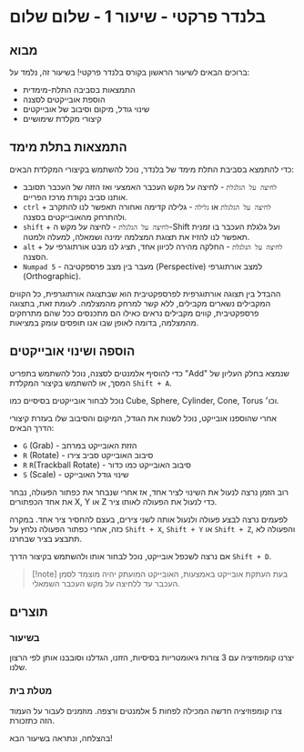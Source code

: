 # בלנדר פרקטי - שיעור 1 - שלום שלום

## מבוא

ברוכים הבאים לשיעור הראשון בקורס בלנדר פרקטי! בשיעור זה, נלמד על:

- התמצאות בסביבה התלת-מימדית
- הוספת אובייקטים לסצנה
- שינוי גודל, מיקום וסיבוב של אובייקטים
- קיצורי מקלדת שימושיים

## התמצאות בתלת מימד

כדי להתמצא בסביבת התלת מימד של בלנדר, נוכל להשתמש בקיצורי המקלדת הבאים:

- `לחיצה על הגלגלת` - לחיצה על מקש העכבר האמצעי ואז הזזה של העכבר תסובב אותנו סביב נקודת מרכז הפריים.
- `ctrl` + `לחיצה על הגלגלת` או `גלילה` - גלילה קדימה ואחורה תאפשר לנו להתקרב ולהתרחק מהאובייקטים בסצנה.
- `shift` + `לחיצה על הגלגלת` - לחיצה על מקש ה-Shift ועל גלגלת העכבר בו זמנית תאפשר לנו להזיז את תצוגת המצלמה ימינה ושמאלה, למעלה ולמטה.
- `alt` + `לחיצה על הגלגלת` - החלקה מהירה לכיוון אחד, תציג לנו מבט אורתוגרפי על הסצנה.
- `Numpad 5` - מעבר בין מצב פרספקטיבה (Perspective) למצב אורתוגרפי (Orthographic).

ההבדל בין תצוגה אורתוגרפית לפרספקטיבית הוא שבתצוגה אורתוגרפית, כל הקווים המקבילים נשארים מקבילים, ללא קשר למרחק מהמצלמה. לעומת זאת, בתצוגה פרספקטיבית, קווים מקבילים נראים כאילו הם מתכנסים ככל שהם מתרחקים מהמצלמה, בדומה לאופן שבו אנו תופסים עומק במציאות.

## הוספה ושינוי אובייקטים

כדי להוסיף אלמנטים לסצנה, נוכל להשתמש בתפריט "Add" שנמצא בחלק העליון של המסך, או להשתמש בקיצור המקלדת `Shift + A`.

נוכל לבחור אובייקטים בסיסיים כמו Cube, Sphere, Cylinder, Cone, Torus וכו׳.

אחרי שהוספנו אובייקט, נוכל לשנות את הגודל, המיקום והסיבוב שלו בעזרת קיצורי הדרך הבאים:

- `G` (Grab) - הזזת האובייקט במרחב
- `R` (Rotate) - סיבוב האובייקט סביב צירו
- `R` `R`(Trackball Rotate) - סיבוב האובייקט כמו כדור
- `S` (Scale) - שינוי גודל האובייקט

רוב הזמן נרצה לנעול את השינוי לציר אחד, אז אחרי שנבחר את כפתור הפעולה, נבחר את אחד הכפתורים X, Y או Z כדי לנעול את הפעולה לאותו ציר.

לפעמים נרצה לבצע פעולה ולנעול אותה לשני צירים, בעצם להחסיר ציר אחד. במקרה כזה, אחרי כפתור הפעולה נלחץ על `Shift + X`, `Shift + Y` או `Shift + Z`, והפעולה לא תתבצע בציר שבחרנו.

אם נרצה לשכפל אובייקט, נוכל לבחור אותו ולהשתמש בקיצור הדרך `Shift + D`.

> [!note] בעת העתקת אובייקט באמצעות, האובייקט המועתק יהיה מוצמד לסמן העכבר עד ללחיצה על מקש העכבר השמאלי.

## תוצרים

### בשיעור

יצרנו קומפוזיציה עם 3 צורות גיאומטריות בסיסיות, הזזנו, הגדלנו וסובבנו אותן לפי הרצון שלנו.

### מטלת בית

צרו קומפוזיציה חדשה המכילה לפחות 5 אלמנטים ורצפה. מוזמנים לעבור על העמוד הזה כתזכורת.

בהצלחה, ונתראה בשיעור הבא!
